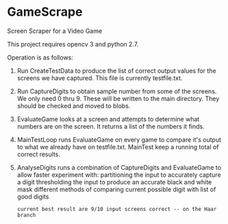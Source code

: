 # GameScrape
Screen Scraper for a Video Game

This project requires opencv 3 and python 2.7.

Operation is as follows:

1.   Run CreateTestData to produce the list of correct output values for the screens we have
      captured.   This file is currently testfile.txt.

2.  Run CaptureDigits to obtain sample number from some of the screens.   We only need 0 thru 9.
    These will be written to the main directory.   They should be checked and moved to blobs.

3.  EvaluateGame looks at a screen and attempts to determine what numbers are on the screen.  It 
    returns a list of the numbers it finds.

4.  MainTestLoop runs EvaluateGame on every game to compare it's output to what we already have on
    testfile.txt.  MainTest keep a running total of correct results.

5.  AnalyseDigits runs a combination of CaptureDigits and EvaluateGame to allow faster
    experiment with:
        partitioning the input to accurately capture a digit
        thresholding the input to produce an accurate black and white mask
        different methods of comparing current possible digit with list of good digits

        current best result are 9/10 input screens correct -- on the Haar branch
 

